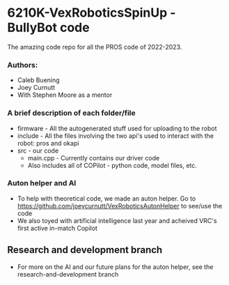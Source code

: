 # 6210K-VexRoboticsSpinUp - BullyBot code
The amazing code repo for all the PROS code of 2022-2023.

### Authors:
* Caleb Buening
* Joey Curnutt
* With Stephen Moore as a mentor

### A brief description of each folder/file
* firmware - All the autogenerated stuff used for uploading to the robot
* include - All the files involving the two api's used to interact with the robot: pros and okapi
* src - our code
    * main.cpp - Currently contains our driver code
    * Also includes all of COPilot - python code, model files, etc.

### Auton helper and AI
* To help with theoretical code, we made an auton helper. Go to https://github.com/joeycurnutt/VexRoboticsAutonHelper to see/use the code
* We also toyed with artificial intelligence last year and acheived VRC's first active in-match Copilot

## Research and development branch
* For more on the AI and our future plans for the auton helper, see the research-and-development branch
